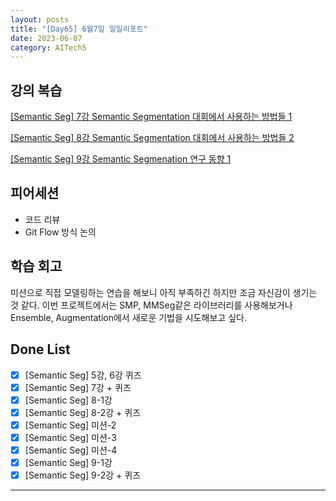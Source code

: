 ```yaml
---
layout: posts
title: "[Day65] 6월7일 일일리포트"
date: 2023-06-07
category: AITech5
---
```


## 강의 복습

[[Semantic Seg] 7강 Semantic Segmentation 대회에서 사용하는 방법들 1](https://www.notion.so/Semantic-Seg-7-Semantic-Segmentation-1-93081969dac9401baea7826e65fde596?pvs=21) 

[[Semantic Seg] 8강 Semantic Segmentation 대회에서 사용하는 방법들 2](https://www.notion.so/Semantic-Seg-8-Semantic-Segmentation-2-34dfe5ffe139497797823be394082fde?pvs=21) 

[[Semantic Seg] 9강 Semantic Segmenation 연구 동향 1](https://www.notion.so/Semantic-Seg-9-Semantic-Segmenation-1-ef5e1ed56f824036879a5dba5a8cffc8?pvs=21) 

## 피어세션

- 코드 리뷰
- Git Flow 방식 논의

## 학습 회고

미션으로 직접 모델링하는 연습을 해보니 아직 부족하긴 하지만 조금 자신감이 생기는 것 같다. 이번 프로젝트에서는 SMP, MMSeg같은 라이브러리를 사용해보거나 Ensemble, Augmentation에서 새로운 기법을 시도해보고 싶다. 

## Done List

- [x]  [Semantic Seg] 5강, 6강 퀴즈
- [x]  [Semantic Seg] 7강 + 퀴즈
- [x]  [Semantic Seg] 8-1강
- [x]  [Semantic Seg] 8-2강 + 퀴즈
- [x]  [Semantic Seg] 미션-2
- [x]  [Semantic Seg] 미션-3
- [x]  [Semantic Seg] 미션-4
- [x]  [Semantic Seg] 9-1강
- [x]  [Semantic Seg] 9-2강 + 퀴즈
    
---
